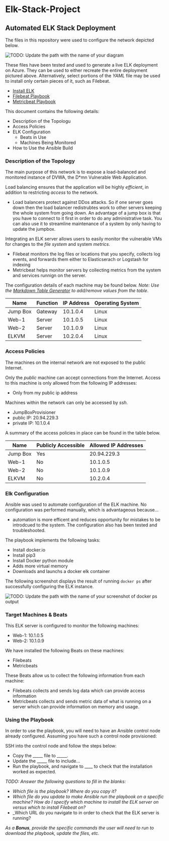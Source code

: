 # Elk-Stack-Project

## Automated ELK Stack Deployment

The files in this repository were used to configure the network depicted below.

![TODO: Update the path with the name of your diagram](Images/diagram_filename.png)

These files have been tested and used to generate a live ELK deployment on Azure. They can be used to either recreate the entire deployment pictured above. Alternatively, select portions of the _YAML_ file may be used to install only certain pieces of it, such as Filebeat.

  - [Install ELK](install-elk.yml)
  - [Filebeat Playbook](filebeat-playbook.yml)
  - [Metricbeat Playbook](metricbeat-playbook.yml)

This document contains the following details:
- Description of the Topologu
- Access Policies
- ELK Configuration
  - Beats in Use
  - Machines Being Monitored
- How to Use the Ansible Build


### Description of the Topology

The main purpose of this network is to expose a load-balanced and monitored instance of DVWA, the D*mn Vulnerable Web Application.

Load balancing ensures that the application will be highly _efficient_, in addition to restricting _access_ to the network.
- Load balancers protect against DDos attacks. So if one server goes down then the load balancer redistrubtes work to other servers keeping the whole system from going down. An advantage of a jump box is that you have to connect to it first in order to do any administrative task. You can also use it to streamline maintenance of a system by only having to update the jumpbox. 

Integrating an ELK server allows users to easily monitor the vulnerable VMs for changes to the _file system_ and system _metrics_.
- Filebeat monitors the log files or locations that you specify, collects log events, and forwards them either to Elasticserach or Logstash for indexing
- Metricbeat helps monitor servers by collecting metrics from the system and services runnign on the server. 

The configuration details of each machine may be found below.
_Note: Use the [Markdown Table Generator](http://www.tablesgenerator.com/markdown_tables) to add/remove values from the table_.

| Name     | Function | IP Address | Operating System |
|----------|----------|------------|------------------|
| Jump Box | Gateway  | 10.1.0.4   | Linux            |
| Web-1    | Server   | 10.1.0.5   | Linux            |
| Web-2    | Server   | 10.1.0.9   | Linux            |
| ELKVM    | Server   | 10.2.0.4   | Linux            |

### Access Policies

The machines on the internal network are not exposed to the public Internet. 

Only the _public_ machine can accept connections from the Internet. Access to this machine is only allowed from the following IP addresses:
- Only from my public ip address

Machines within the network can only be accessed by _ssh_.
- JumpBoxProvisioner
- public IP: 20.94.229.3
- private IP: 10.1.0.4

A summary of the access policies in place can be found in the table below.

| Name     | Publicly Accessible | Allowed IP Addresses |
|----------|---------------------|--------------------- |
| Jump Box | Yes                 | 20.94.229.3          |
| Web-1    | No                  | 10.1.0.5             |
| Web-2    | No                  | 10.1.0.9             |
| ELKVM    | No                  | 10.2.0.4             |

### Elk Configuration

Ansible was used to automate configuration of the ELK machine. No configuration was performed manually, which is advantageous because...
- automation is more efficent and reduces opportunity for mistakes to be introdcued to the system. The configuration also has been tested and troubleshooted.

The playbook implements the following tasks:
- Install docker.io
- Install pip3
- Install Docker python module
- Adds more virtual memory 
- Downloads and launchs a docker elk container

The following screenshot displays the result of running `docker ps` after successfully configuring the ELK instance.

![TODO: Update the path with the name of your screenshot of docker ps output](Images/docker_ps_output.png)

### Target Machines & Beats
This ELK server is configured to monitor the following machines:
- Web-1: 10.1.0.5
- Web-2: 10.1.0.9

We have installed the following Beats on these machines:
- Filebeats
- Metricbeats

These Beats allow us to collect the following information from each machine:
- Filebeats collects and sends log data which can provide access information
- Metricbeats collects and sends metric data of what is running on a server which can provide information on memory and usage.

### Using the Playbook
In order to use the playbook, you will need to have an Ansible control node already configured. Assuming you have such a control node provisioned: 

SSH into the control node and follow the steps below:
- Copy the _____ file to _____.
- Update the _____ file to include...
- Run the playbook, and navigate to ____ to check that the installation worked as expected.

_TODO: Answer the following questions to fill in the blanks:_
- _Which file is the playbook? Where do you copy it?_
- _Which file do you update to make Ansible run the playbook on a specific machine? How do I specify which machine to install the ELK server on versus which to install Filebeat on?_
- _Which URL do you navigate to in order to check that the ELK server is running?

_As a **Bonus**, provide the specific commands the user will need to run to download the playbook, update the files, etc._
